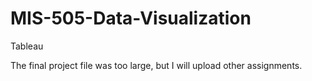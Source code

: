 # MIS-505-Data-Visualization
Tableau

The final project file was too large, but I will upload other assignments. 
